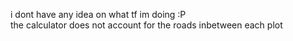 i dont have any idea on what tf im doing :P <br/>
the calculator does not account for the roads inbetween each plot
